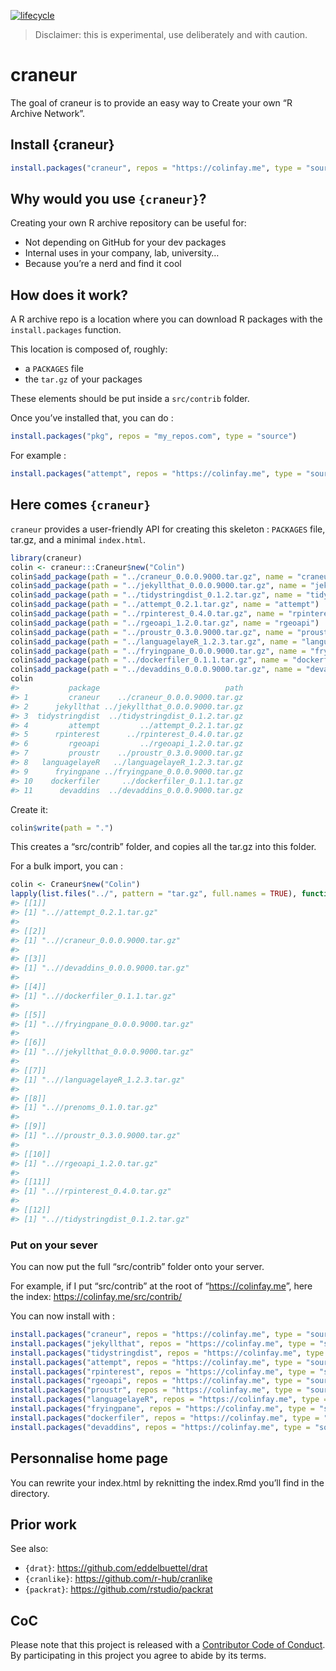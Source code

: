 
<!-- README.md is generated from README.Rmd. Please edit that file -->

[![lifecycle](https://img.shields.io/badge/lifecycle-experimental-orange.svg)](https://www.tidyverse.org/lifecycle/#experimental)

> Disclaimer: this is experimental, use deliberately and with caution.

# craneur

The goal of craneur is to provide an easy way to Create your own “R
Archive
Network”.

## Install {craneur}

``` r
install.packages("craneur", repos = "https://colinfay.me", type = "source")
```

## Why would you use `{craneur}`?

Creating your own R archive repository can be useful for:

  - Not depending on GitHub for your dev packages
  - Internal uses in your company, lab, university…
  - Because you’re a nerd and find it cool

## How does it work?

A R archive repo is a location where you can download R packages with
the `install.packages` function.

This location is composed of, roughly:

  - a `PACKAGES` file
  - the `tar.gz` of your packages

These elements should be put inside a `src/contrib` folder.

Once you’ve installed that, you can do :

``` r
install.packages("pkg", repos = "my_repos.com", type = "source")
```

For example
:

``` r
install.packages("attempt", repos = "https://colinfay.me", type = "source")
```

## Here comes `{craneur}`

`craneur` provides a user-friendly API for creating this skeleton :
`PACKAGES` file, tar.gz, and a minimal `index.html`.

``` r
library(craneur)
colin <- craneur:::Craneur$new("Colin")
colin$add_package(path = "../craneur_0.0.0.9000.tar.gz", name = "craneur")
colin$add_package(path = "../jekyllthat_0.0.0.9000.tar.gz", name = "jekyllthat")
colin$add_package(path = "../tidystringdist_0.1.2.tar.gz", name = "tidystringdist")
colin$add_package(path = "../attempt_0.2.1.tar.gz", name = "attempt")
colin$add_package(path = "../rpinterest_0.4.0.tar.gz", name = "rpinterest")
colin$add_package(path = "../rgeoapi_1.2.0.tar.gz", name = "rgeoapi")
colin$add_package(path = "../proustr_0.3.0.9000.tar.gz", name = "proustr")
colin$add_package(path = "../languagelayeR_1.2.3.tar.gz", name = "languagelayeR")
colin$add_package(path = "../fryingpane_0.0.0.9000.tar.gz", name = "fryingpane")
colin$add_package(path = "../dockerfiler_0.1.1.tar.gz", name = "dockerfiler")
colin$add_package(path = "../devaddins_0.0.0.9000.tar.gz", name = "devaddins")
colin
#>           package                            path
#> 1         craneur    ../craneur_0.0.0.9000.tar.gz
#> 2      jekyllthat ../jekyllthat_0.0.0.9000.tar.gz
#> 3  tidystringdist  ../tidystringdist_0.1.2.tar.gz
#> 4         attempt         ../attempt_0.2.1.tar.gz
#> 5      rpinterest      ../rpinterest_0.4.0.tar.gz
#> 6         rgeoapi         ../rgeoapi_1.2.0.tar.gz
#> 7         proustr    ../proustr_0.3.0.9000.tar.gz
#> 8   languagelayeR   ../languagelayeR_1.2.3.tar.gz
#> 9      fryingpane ../fryingpane_0.0.0.9000.tar.gz
#> 10    dockerfiler     ../dockerfiler_0.1.1.tar.gz
#> 11      devaddins  ../devaddins_0.0.0.9000.tar.gz
```

Create it:

``` r
colin$write(path = ".")
```

This creates a “src/contrib” folder, and copies all the tar.gz into this
folder.

For a bulk import, you can :

``` r
colin <- Craneur$new("Colin")
lapply(list.files("../", pattern = "tar.gz", full.names = TRUE), function(x) colin$add_package(x))
#> [[1]]
#> [1] "..//attempt_0.2.1.tar.gz"
#> 
#> [[2]]
#> [1] "..//craneur_0.0.0.9000.tar.gz"
#> 
#> [[3]]
#> [1] "..//devaddins_0.0.0.9000.tar.gz"
#> 
#> [[4]]
#> [1] "..//dockerfiler_0.1.1.tar.gz"
#> 
#> [[5]]
#> [1] "..//fryingpane_0.0.0.9000.tar.gz"
#> 
#> [[6]]
#> [1] "..//jekyllthat_0.0.0.9000.tar.gz"
#> 
#> [[7]]
#> [1] "..//languagelayeR_1.2.3.tar.gz"
#> 
#> [[8]]
#> [1] "..//prenoms_0.1.0.tar.gz"
#> 
#> [[9]]
#> [1] "..//proustr_0.3.0.9000.tar.gz"
#> 
#> [[10]]
#> [1] "..//rgeoapi_1.2.0.tar.gz"
#> 
#> [[11]]
#> [1] "..//rpinterest_0.4.0.tar.gz"
#> 
#> [[12]]
#> [1] "..//tidystringdist_0.1.2.tar.gz"
```

### Put on your sever

You can now put the full “src/contrib” folder onto your server.

For example, if I put “src/contrib” at the root of
“<https://colinfay.me>”, here the index:
<https://colinfay.me/src/contrib/>

You can now install with
:

``` r
install.packages("craneur", repos = "https://colinfay.me", type = "source")
install.packages("jekyllthat", repos = "https://colinfay.me", type = "source")
install.packages("tidystringdist", repos = "https://colinfay.me", type = "source")
install.packages("attempt", repos = "https://colinfay.me", type = "source")
install.packages("rpinterest", repos = "https://colinfay.me", type = "source")
install.packages("rgeoapi", repos = "https://colinfay.me", type = "source")
install.packages("proustr", repos = "https://colinfay.me", type = "source")
install.packages("languagelayeR", repos = "https://colinfay.me", type = "source")
install.packages("fryingpane", repos = "https://colinfay.me", type = "source")
install.packages("dockerfiler", repos = "https://colinfay.me", type = "source")
install.packages("devaddins", repos = "https://colinfay.me", type = "source")
```

## Personnalise home page

You can rewrite your index.html by reknitting the index.Rmd you’ll find
in the directory.

## Prior work

See also:

  - `{drat}`: <https://github.com/eddelbuettel/drat>
  - `{cranlike}`: <https://github.com/r-hub/cranlike>
  - `{packrat}`: <https://github.com/rstudio/packrat>

## CoC

Please note that this project is released with a [Contributor Code of
Conduct](CODE_OF_CONDUCT.md). By participating in this project you agree
to abide by its terms.
